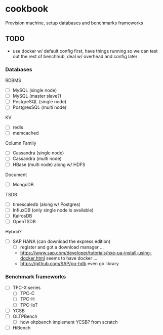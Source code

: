 # cookbook

Provision machine, setup databases and benchmarks frameworks

## TODO

- use docker w/ default config first, have things running so we can test out the rest of benchhub, deal w/ overhead and config later

### Databases

RDBMS

- [ ] MySQL (single node)
- [ ] MySQL (master slave?)
- [ ] PostgreSQL (single node)
- [ ] PostgresSQL (multi node)

KV

- [ ] redis
- [ ] memcached

Column Family

- [ ] Cassandra (single node)
- [ ] Cassandra (multi node)
- [ ] HBase (multi node) along w/ HDFS

Document

- [ ] MongoDB

TSDB

- [ ] timescaledb (along w/ Postgres)
- [ ] InfluxDB (only single node is available)
- [ ] KairosDB
- [ ] OpenTSDB

Hybrid?

- [ ] SAP HANA (can download the express edition)
  - [ ] register and got a download manager ...
  - https://www.sap.com/developer/tutorials/hxe-ua-install-using-docker.html seems to have docker ...
  - https://github.com/SAP/go-hdb even go library

### Benchmark frameworks

- [ ] TPC-X series
  - [ ] TPC-C
  - [ ] TPC-H
  - [ ] TPC-IoT
- [ ] YCSB
- [ ] OLTPBench
  - [ ] how oltpbench implement YCSB? from scratch
- [ ] HiBench